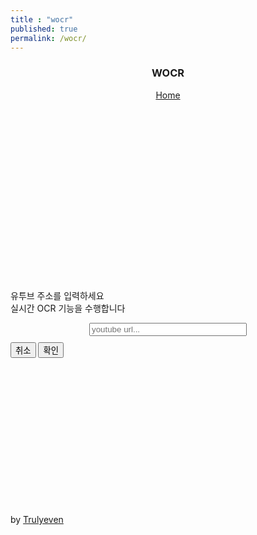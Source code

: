 ```yaml
---
title : "wocr"
published: true
permalink: /wocr/
---
```


<!DOCTYPE html>
<html>
<head>
    <link href="https://cdn.jsdelivr.net/npm/bootstrap@5.2.3/dist/css/bootstrap.min.css" rel="stylesheet" integrity="sha384-rbsA2VBKQhggwzxH7pPCaAqO46MgnOM80zW1RWuH61DGLwZJEdK2Kadq2F9CUG65" crossorigin="anonymous">
    <script src="https://cdn.jsdelivr.net/npm/bootstrap@5.2.3/dist/js/bootstrap.bundle.min.js" integrity="sha384-kenU1KFdBIe4zVF0s0G1M5b4hcpxyD9F7jL+jjXkk+Q2h455rYXK/7HAuoJl+0I4" crossorigin="anonymous"></script>
	<script
        src="https://code.jquery.com/jquery-3.7.0.min.js"
        integrity="sha256-2Pmvv0kuTBOenSvLm6bvfBSSHrUJ+3A7x6P5Ebd07/g="
        crossorigin="anonymous"></script>
    <script>
        // input 유튜브 주소 유효성 검사
document.addEventListener('DOMContentLoaded', function() {
    const input = document.getElementById('url');
    const submitButton = document.getElementById('submit');
    const inputalert = document.getElementById('inputalert');
    input.addEventListener('input', function() {
      const inputValue = input.value;
      const pattern = /(?:watch\?v=|\/videos\/|embed\/|youtu.be\/|\/v\/|\/e\/|watch\?v%3D|watch\?feature=player_embedded&v=|%2Fvideos%2F|embed%\u200C\u200B2F|youtu.be%2F|%2Fv%2F)([^#\&\?\n]*)/;
      const matchResult = inputValue.match(pattern);
      const videoCode = matchResult ? matchResult[1] : '';
      if (videoCode === null || videoCode === '') {
        submitButton.disabled = true;
        inputalert.hidden = false;
    } else {
        submitButton.disabled = false;
        inputalert.hidden = true;
      }
    });
  });
    </script>
    <style>
        div {
            margin-bottom: 250px;
        }
        input {
            margin-bottom: 10px;
        }
        body {
            overflow:hidden;
        }
        /* 반짝이 효과 */
        .blinking{
        -webkit-animation:blink 1.5s ease-in-out infinite alternate;
        -moz-animation:blink 1.5s ease-in-out infinite alternate;
        animation:blink 1.5s ease-in-out infinite alternate;
        }
        @-webkit-keyframes blink{
        0% {opacity:0;}
        100% {opacity:1;}
        }
        @-moz-keyframes blink{
        0% {opacity:0;}
        100% {opacity:1;}
        }
        @keyframes blink{
        0% {opacity:0;}
        100% {opacity:1;}
        }
        .bd-placeholder-img {
        font-size: 1.125rem;
        text-anchor: middle;
        -webkit-user-select: none;
        -moz-user-select: none;
        user-select: none;
        }
        @media (min-width: 768px) {
        .bd-placeholder-img-lg {
            font-size: 3.5rem;
        }
        }
        .b-example-divider {
        height: 3rem;
        background-color: rgba(0, 0, 0, .1);
        border: solid rgba(0, 0, 0, .15);
        border-width: 1px 0;
        box-shadow: inset 0 .5em 1.5em rgba(0, 0, 0, .1), inset 0 .125em .5em rgba(0, 0, 0, .15);
        }
        .b-example-vr {
        flex-shrink: 0;
        width: 1.5rem;
        height: 100vh;
        }
        .bi {
        vertical-align: -.125em;
        fill: currentColor;
        }
        .nav-scroller {
        position: relative;
        z-index: 2;
        height: 2.75rem;
        overflow-y: hidden;
        }
        .nav-scroller .nav {
        display: flex;
        flex-wrap: nowrap;
        padding-bottom: 1rem;
        margin-top: -1px;
        overflow-x: auto;
        text-align: center;
        white-space: nowrap;
        -webkit-overflow-scrolling: touch;
        }
    </style>
    <meta charset="UTF-8">
    <title>WOCR</title>
</head>
<body class="d-flex h-100 text-center text-bg-dark">
    <div class="cover-container d-flex w-100 h-100 p-3 mx-auto flex-column">
        <header class="mb-auto">
            <div>
                <h3 class="float-md-start mb-0">WOCR</h3>
                <nav class="nav nav-masthead justify-content-center float-md-end">
                    <a class="nav-link fw-bold py-1 px-0 active" aria-current="page" href="#">Home</a>
                </nav>
            </div>
        </header>
        <main class="px-3">
            <h1 class="blinking">Web OCR</h1>
            <p class="lead text-primary">유투브 주소를 입력하세요 <br> 실시간 OCR 기능을 수행합니다</p>
            <form action="/" method="post">
                    <input type="text" id="url" name="url" required class="form-control form-control-dark text-bg-dark" placeholder="youtube url..." aria-label="Search" style="width: 50%; margin-left: 25%;">
                <div class="text-center">
                    <p id="inputalert" class="text-danger" hidden>유효한 유튜브 주소를 입력하세요</p>
                    <button type="reset" class="btn btn-outline-light me-2">취소</button>
                    <button id="submit" type="submit" class="btn btn-primary">확인</button>
                </div>      
            </form>
        </main>
        <footer class="mt-auto text-white-50">
            <p>by 
                <a href="/" class="text-white">Trulyeven</a>
            </p>
        </footer>
    </div>
</body>
</html>